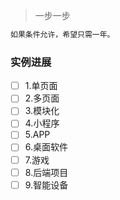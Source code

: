> 一步一步

``` bash
如果条件允许，希望只需一年。
```

### 实例进展
- [ ] 1.单页面
- [ ] 2.多页面
- [ ] 3.模块化
- [ ] 4.小程序
- [ ] 5.APP
- [ ] 6.桌面软件
- [ ] 7.游戏
- [ ] 8.后端项目
- [ ] 9.智能设备